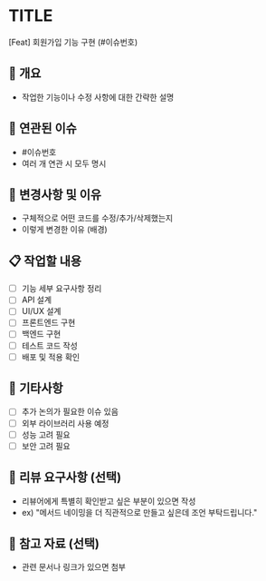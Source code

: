 # TITLE
[Feat] 회원가입 기능 구현 (#이슈번호)

## 📝 개요
- 작업한 기능이나 수정 사항에 대한 간략한 설명

## 🔗 연관된 이슈
- #이슈번호
- 여러 개 연관 시 모두 명시

## 🔄 변경사항 및 이유
- 구체적으로 어떤 코드를 수정/추가/삭제했는지
- 이렇게 변경한 이유 (배경)

## 📋 작업할 내용
- [ ] 기능 세부 요구사항 정리
- [ ] API 설계
- [ ] UI/UX 설계
- [ ] 프론트엔드 구현
- [ ] 백엔드 구현
- [ ] 테스트 코드 작성
- [ ] 배포 및 적용 확인

## 🔖 기타사항
- [ ] 추가 논의가 필요한 이슈 있음
- [ ] 외부 라이브러리 사용 예정
- [ ] 성능 고려 필요
- [ ] 보안 고려 필요

## 👀 리뷰 요구사항 (선택)
- 리뷰어에게 특별히 확인받고 싶은 부분이 있으면 작성
- ex) "메서드 네이밍을 더 직관적으로 만들고 싶은데 조언 부탁드립니다."

## 🔗 참고 자료 (선택)
- 관련 문서나 링크가 있으면 첨부